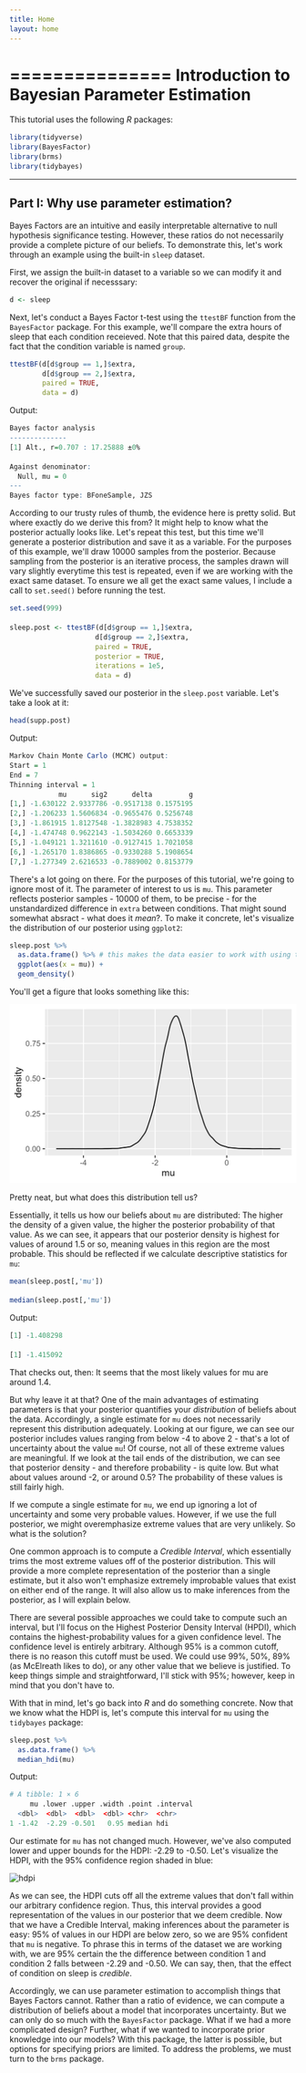 ```yaml
---
title: Home
layout: home
---
```


===============
Introduction to Bayesian Parameter Estimation
===============

This tutorial uses the following _R_ packages:

```R
library(tidyverse)
library(BayesFactor)
library(brms)
library(tidybayes)
```
---
Part I: Why use parameter estimation?
---

Bayes Factors are an intuitive and easily interpretable alternative to null hypothesis significance testing. However,
these ratios do not necessarily provide a complete picture of our beliefs. To demonstrate this, let's work through an example
using the built-in `sleep` dataset.

First, we assign the built-in dataset to a variable so we can modify it and recover the original if necesssary:

```R
d <- sleep
```

Next, let's conduct a Bayes Factor t-test using the `ttestBF` function from the `BayesFactor` package. For this example, we'll compare the extra hours
of sleep that each condition receieved. Note that this paired data, despite the fact that the condition variable is named `group`.

```R
ttestBF(d[d$group == 1,]$extra,
        d[d$group == 2,]$extra,
        paired = TRUE,
        data = d)
```

Output:

```R
Bayes factor analysis
--------------
[1] Alt., r=0.707 : 17.25888 ±0%

Against denominator:
  Null, mu = 0 
---
Bayes factor type: BFoneSample, JZS
```

According to our trusty rules of thumb, the evidence here is pretty solid. But where exactly do we derive this from? 
It might help to know what the posterior actually looks like. Let's repeat this test, but this time we'll generate a posterior
distribution and save it as a variable. For the purposes of this example, we'll draw 10000 samples from the posterior. Because 
sampling from the posterior is an iterative process, the samples drawn will vary slightly everytime this test is repeated, even if
we are working with the exact same dataset. To ensure we all get the exact same values, I include a call to `set.seed()` before
running the test.

```R
set.seed(999)

sleep.post <- ttestBF(d[d$group == 1,]$extra,
                     d[d$group == 2,]$extra,
                     paired = TRUE,
                     posterior = TRUE,
                     iterations = 1e5,
                     data = d)
```

We've successfully saved our posterior in the `sleep.post` variable. Let's take a look at it:

```R
head(supp.post)
```

Output:

```R
Markov Chain Monte Carlo (MCMC) output:
Start = 1 
End = 7 
Thinning interval = 1 
            mu      sig2      delta         g
[1,] -1.630122 2.9337786 -0.9517138 0.1575195
[2,] -1.206233 1.5606834 -0.9655476 0.5256748
[3,] -1.861915 1.8127548 -1.3828983 4.7538352
[4,] -1.474748 0.9622143 -1.5034260 0.6653339
[5,] -1.049121 1.3211610 -0.9127415 1.7021058
[6,] -1.265170 1.8386865 -0.9330288 5.1908654
[7,] -1.277349 2.6216533 -0.7889002 0.8153779
```

There's a lot going on there. For the purposes of this tutorial, we're going to ignore most of it. The parameter
of interest to us is `mu`. This parameter reflects posterior samples - 10000 of them, to be precise - for the unstandardized difference in `extra` between conditions. That might sound somewhat absract - what does it _mean_?. To make it concrete, let's visualize the distribution of our posterior using `ggplot2`:

```R
sleep.post %>%
  as.data.frame() %>% # this makes the data easier to work with using tidyverse
  ggplot(aes(x = mu)) +
  geom_density()
```

You'll get a figure that looks something like this:

![ graph ](assets/images/sleep-dens.png)

Pretty neat, but what does this distribution tell us? 

Essentially, it tells us how our beliefs about `mu` are distributed: The higher the density of a given value, the higher the
posterior probability of that value. As we can see, it appears that our posterior density is highest for values of around 1.5 or so,
meaning values in this region are the most probable. This should be reflected if we calculate descriptive statistics for `mu`:

```R
mean(sleep.post[,'mu'])

median(sleep.post[,'mu'])
```

Output:

```R
[1] -1.408298

[1] -1.415092
```

That checks out, then: It seems that the most likely values for mu are around 1.4. 

But why leave it at that? One of the main advantages of estimating parameters is that your posterior quantifies your _distribution_
of beliefs about the data. Accordingly, a single estimate for `mu` does not necessarily represent this distribution adequately. Looking
at our figure, we can see our posterior includes values ranging from below -4 to above 2 - that's a lot of uncertainty about the value `mu`! 
Of course, not all of these extreme values are meaningful. If we look at the tail ends of the distribution, we can see that posterior density - 
and therefore probability - is quite low. But what about values around -2, or around 0.5? The probability of these values is still fairly
high. 

If we compute a single estimate for `mu`, we end up ignoring a lot of uncertainty and some very probable values. However, if we
use the full posterior, we might overemphasize extreme values that are very unlikely. So what is the solution? 

One common approach is to compute a _Credible Interval_, which essentially trims the most extreme values off of
the posterior distribution. This will provide a more complete representation of the posterior than a single estimate,
but it also won't emphasize extremely improbable values that exist on either end of the range. It will also allow us to make
inferences from the posterior, as I will explain below.

There are several possible approaches we could take to compute such an interval, but I'll focus on the Highest Posterior Density Interval (HPDI), which contains
the highest-probability values for a given confidence level. The confidence level is entirely arbitrary. Although 95% is a common cutoff, there
is no reason this cutoff must be used. We could use 99%, 50%, 89% (as McElreath likes to do), or any other value that we believe is justified. To keep things
simple and straightforward, I'll stick with 95%; however, keep in mind that you don't have to.

With that in mind, let's go back into _R_ and do something concrete. Now that we know what the HDPI is, let's compute this interval for `mu` 
using the `tidybayes` package:

```R
sleep.post %>%
  as.data.frame() %>%
  median_hdi(mu)
```

Output:

```R
# A tibble: 1 × 6
     mu .lower .upper .width .point .interval
  <dbl>  <dbl>  <dbl>  <dbl> <chr>  <chr>    
1 -1.42  -2.29 -0.501   0.95 median hdi 
```

Our estimate for `mu` has not changed much. However, we've also computed lower and upper bounds for the HDPI: -2.29 to -0.50.
Let's visualize the HDPI, with the 95% confidence region shaded in blue:

![hdpi](https://github.com/jed709/jed709.github.io/assets/87210399/b849d620-f71b-4407-b229-cec9356e0c65)

As we can see, the HDPI cuts off all the extreme values that don't fall within our arbitrary confidence region. Thus, this interval
provides a good representation of the values in our posterior that we deem credible. Now that we have a Credible Interval, making inferences about
the parameter is easy: 95% of values in our HDPI are below zero, so we are 95% confident that `mu` is negative. To phrase this in terms
of the dataset we are working with, we are 95% certain the the difference between condition 1 and condition 2 falls between -2.29 and -0.50. 
We can say, then, that the effect of condition on sleep is _credible_. 

Accordingly, we can use parameter estimation to accomplish things that Bayes Factors cannot. Rather than a ratio of evidence,
we can compute a distribution of beliefs about a model that incorporates uncertainty. But we can only do so much with the `BayesFactor` package.
What if we had a more complicated design? Further, what if we wanted to incorporate prior knowledge into our models? With this package, the latter is possible,
but options for specifying priors are limited. To address the problems, we must turn to the `brms` package. 

